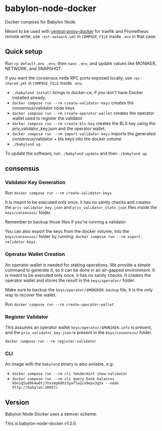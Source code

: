 # babylon-node-docker

Docker compose for Babylon Node.

Meant to be used with [central-proxy-docker](https://github.com/CryptoManufaktur-io/central-proxy-docker) for traefik
and Prometheus remote write; use `:ext-network.yml` in `COMPOSE_FILE` inside `.env` in that case.

## Quick setup

Run `cp default.env .env`, then `nano .env`, and update values like MONIKER, NETWORK, and SNAPSHOT.

If you want the consensus node RPC ports exposed locally, use `rpc-shared.yml` in `COMPOSE_FILE` inside `.env`.

- `./babylond install` brings in docker-ce, if you don't have Docker installed already.
- `docker compose run --rm create-validator-keys` creates the consensus/validator node keys
- `docker compose run --rm create-operator-wallet` creates the operator wallet used to register the validator
- `docker compose run --rm create-bls-key` creates the BLS key using the priv_validator_key.json and the operator wallet.
- `docker compose run --rm import-validator-keys` imports the generated consensus/validator + bls keys into the docker volume
- `./babylond up`

To update the software, run `./babylond update` and then `./babylond up`

## consensus

### Validator Key Generation

Run `docker compose run --rm create-validator-keys`

It is meant to be executed only once, it has no sanity checks and creates the `priv_validator_key.json` and `priv_validator_state.json` files inside the `keys/consensus/` folder.

Remember to backup those files if you're running a validator.

You can also export the keys from the docker volume, into the `keys/consensus/` folder by running: `docker compose run --rm export-validator-keys`.

### Operator Wallet Creation

An operator wallet is needed for staking operations. We provide a simple command to generate it, so it can be done in an air-gapped environment. It is meant to be executed only once, it has no sanity checks. It creates the operator wallet and stores the result in the `keys/operator/` folder.

Make sure to backup the `keys/operator/$MONIKER.backup` file, it is the only way to recover the wallet.

Run `docker compose run --rm create-operator-wallet`

### Register Validator

This assumes an operator wallet `keys/operator/$MONIKER.info` is present, and the `priv_validator_key.json` is present in the `keys/consensus/` folder.

`docker compose run --rm register-validator`

### CLI

An image with the `babylond` binary is also avilable, e.g:

- `docker compose run --rm cli tendermint show-validator`
- `docker compose run --rm cli query bank balances bbn1q5u89k4w0tj7nxvmp6dhz3yaflw2cx9epv3g5x --node http://babylon:26657/`
## Version

Babylon Node Docker uses a semver scheme.

This is babylon-node-docker v1.0.0
